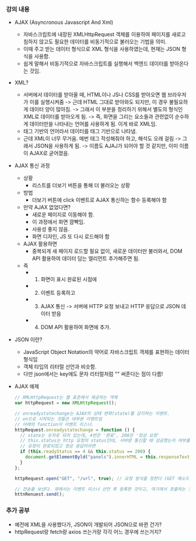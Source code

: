 ### 강의 내용

- AJAX (Asyncronous Javascript And Xml)
  - 자바스크립트에 내장된 XMLHttpRequest 객체를 이용하여 페이지를 새로고침하지 않고도 필요한 데이터를 비동기적으로 불러오는 기법을 의미.
  - 이때 주고 받는 데이터 형식으로 XML 형식을 사용하였는데, 현재는 JSON 형식을 사용함.
  - 쉽게 말해서 비동기적으로 자바스크립트를 실행해서 백엔드 데이터를 받아온다는 것임.
- XML?
  - 서버에서 데이터를 받아올 때, HTML이나 JS나 CSS를 받아오면 웹 브라우저가 이를 실행시켜줌
    -> 근데 HTML 그대로 받아와도 되지만, 이 경우 불필요하게 데이터 양이 많아짐.
    -> 그래서 이 부분을 정리하기 위해서 별도의 형식인 XML로 데이터를 받아오게 됨.
    -> 즉, 화면을 그리는 요소들과 관련없이 순수하게 데이터만을 나타내는 언어를 사용하게 됨. 이게 바로 XML임.
  - 태그 기반의 언어라서 데이터를 태그 기반으로 나타냄.
  - 근데 XML이 너무 무거움. 매번 태그 작성해줘야 하고, 해석도 오래 걸림
    -> 그래서 JSON을 사용하게 됨.
    -> 이름도 AJAJ가 되어야 할 것 같지만, 이미 이름이 AJAX로 굳어졌음.
- AJAX 통신 과정
  - 상황
    - 리스트를 더보기 버튼을 통해 더 불러오는 상황
  - 방법
    - 더보기 버튼에 click 이벤트로 AJAX 통신하는 함수 등록해야 함
  - 만약 AJAX 없었다면?
    - 새로운 페이지로 이동해야 함.
    - 이 과정에서 화면 깜빡임.
    - 사용성 좋지 않음.
    - 화면 디자인, JS 또 다시 로드해야 함
  - AJAX 활용하면
    - 중복되게 새 페이지 로드할 필요 없이, 새로운 데이터만 불러와서, DOM API 활용하여 데이터 담는 엘리먼트 추가해주면 됨.
  - 즉
    - 1. 화면이 표시 완료된 시점에
    - 2. 이벤트 등록하고
    - 3. AJAX 통신 -> 서버에 HTTP 요청 보내고 HTTP 응답으로 JSON 데이터 받음
    - 4. DOM API 활용하여 화면에 추가.
- JSON 이란?
  - JavaScript Object Notation의 약어로 자바스크립트 객체를 표현하는 데이터 형식임
  - 객체 타입의 리터럴 선언과 비슷함.
  - 다만 json에서는 key에도 문자 리터럴처럼 "" 써준다는 점이 다름!
- AJAX 예제

  ```js
  // XMLHttpRequest는 웹 표준에서 제공하는 객체
  var httpRequest = new XMLHttpRequest();

  // onreadystatechange는 AJAX의 상태 변화(state)를 감지하는 이벤트.
  // on으로 시작되는 것들은 대부분 이벤트임
  // 아래의 function이 이벤트 리스너.
  httpRequest.onreadystatechange = function () {
    // state는 숫자로 되어 있는데, 4번은 '완료', 200은 '정상 요청'
    // this.status는 http 요청의 status인데, 서버랑 통신할 때 성공했는지 여부를 번호로 표기함. 200번대는 보통 정상, 400번대는 클라이언트 잘못, 500 번대는 서버의 잘못임.
    // 요청이 완료되었고 정상 응답이라면
    if (this.readyStatus == 4 && this.status == 200) {
      document.getElementByld("panels").innerHTML = this.responseText; // 응답 문자열을 innerHTML에 삽입
    }
  };

  httpRequest.open("GET", "/url", true); // 요청 방식을 정한다 (GET 메소드, url)

  // 전송을 보낸다. 위에서는 이벤트 리스너 선언 후 등록한 것이고, 여기에서 호출하는 것임.
  httnRenuest.send();
  ```

### 추가 공부

- 예전에 XML을 사용했다가, JSON이 개발되어 JSON으로 바뀐 건가?
- httpRequest랑 fetch랑 axios 쓰는거랑 각각 어느 경우에 쓰는거지?
